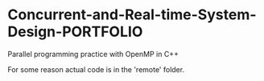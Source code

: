 # Concurrent-and-Real-time-System-Design-PORTFOLIO
Parallel programming practice with OpenMP in C++ 

For some reason actual code is in the 'remote' folder.
